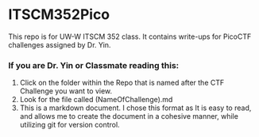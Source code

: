 # ITSCM352Pico
This repo is for UW-W ITSCM 352 class. It contains write-ups for PicoCTF challenges assigned by Dr. Yin.
### If you are Dr. Yin or Classmate reading this:
1) Click on the folder within the Repo that is named after the CTF Challenge you want to view.   
2) Look for the file called (NameOfChallenge).md    
3) This is a markdown document. I chose this format as It is easy to read, and allows me to create the document in a cohesive manner, while utilizing git for version control. 
